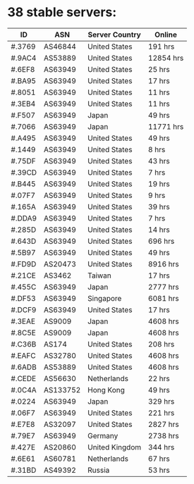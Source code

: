 # 38 stable servers:

| ID | ASN | Server Country | Online |
| ------ | ------ | ------ | ------ |
| #.3769 | AS46844 | United States | 191 hrs |
| #.9AC4 | AS53889 | United States | 12854 hrs |
| #.6EF8 | AS63949 | United States | 25 hrs |
| #.BA95 | AS63949 | United States | 17 hrs |
| #.8051 | AS63949 | United States | 11 hrs |
| #.3EB4 | AS63949 | United States | 11 hrs |
| #.F507 | AS63949 | Japan | 49 hrs |
| #.7066 | AS63949 | Japan | 11771 hrs |
| #.A495 | AS63949 | United States | 49 hrs |
| #.1449 | AS63949 | United States | 8 hrs |
| #.75DF | AS63949 | United States | 43 hrs |
| #.39CD | AS63949 | United States | 7 hrs |
| #.B445 | AS63949 | United States | 19 hrs |
| #.07F7 | AS63949 | United States | 9 hrs |
| #.165A | AS63949 | United States | 39 hrs |
| #.DDA9 | AS63949 | United States | 7 hrs |
| #.285D | AS63949 | United States | 14 hrs |
| #.643D | AS63949 | United States | 696 hrs |
| #.5B97 | AS63949 | United States | 49 hrs |
| #.FD9D | AS20473 | United States | 8916 hrs |
| #.21CE | AS3462 | Taiwan | 17 hrs |
| #.455C | AS63949 | Japan | 2777 hrs |
| #.DF53 | AS63949 | Singapore | 6081 hrs |
| #.DCF9 | AS63949 | United States | 17 hrs |
| #.3EAE | AS9009 | Japan | 4608 hrs |
| #.8C5E | AS9009 | Japan | 4608 hrs |
| #.C36B | AS174 | United States | 208 hrs |
| #.EAFC | AS32780 | United States | 4608 hrs |
| #.6ADB | AS53889 | United States | 4608 hrs |
| #.CEDE | AS56630 | Netherlands | 22 hrs |
| #.0C4A | AS133752 | Hong Kong | 49 hrs |
| #.0224 | AS63949 | Japan | 329 hrs |
| #.06F7 | AS63949 | United States | 221 hrs |
| #.E7E8 | AS32097 | United States | 2827 hrs |
| #.79E7 | AS63949 | Germany | 2738 hrs |
| #.427E | AS20860 | United Kingdom | 344 hrs |
| #.6E61 | AS60781 | Netherlands | 67 hrs |
| #.31BD | AS49392 | Russia | 53 hrs |

